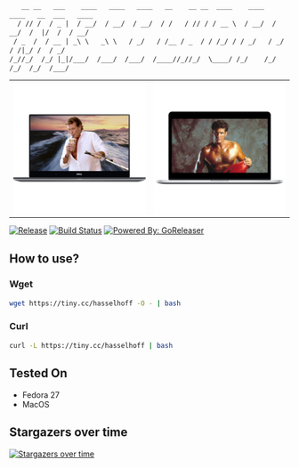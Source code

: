 ```                                                
   __ __   ___    ____   ____   ____   __    __ __  ____    ____   ____   __  ___   ____
  / // /  / _ |  / __/  / __/  / __/  / /   / // / / __ \  / __/  / __/  /  |/  /  / __/
 / _  /  / __ | _\ \   _\ \   / _/   / /__ / _  / / /_/ / / _/   / _/   / /|_/ /  / _/  
/_//_/  /_/ |_|/___/  /___/  /___/  /____//_//_/  \____/ /_/    /_/    /_/  /_/  /___/                                                                                   
```
| | |
:-------------------------:|:-------------------------:
![Alt text](.readme_images/dell-xps15-front.png?raw=true "Linux HasselHoff")  |  ![Alt text](.readme_images/macbookpro15_front.png?raw=true "MacOS Hasselhoff")

[![Release](https://img.shields.io/github/release/angelbarrera92/hasselhoffme.svg)](https://github.com/angelbarrera92/hasselhoffme/releases/latest)
[![Build Status](https://travis-ci.org/angelbarrera92/hasselhoffme.svg?branch=master)](https://travis-ci.org/angelbarrera92/hasselhoffme)
[![Powered By: GoReleaser](https://img.shields.io/badge/powered%20by-goreleaser-green.svg)](https://github.com/goreleaser)


## How to use?

### Wget
```bash
wget https://tiny.cc/hasselhoff -O - | bash
```

### Curl
```bash
curl -L https://tiny.cc/hasselhoff | bash
```

## Tested On
- Fedora 27
- MacOS

## Stargazers over time
[![Stargazers over time](https://starcharts.herokuapp.com/angelbarrera92/hasselhoffme.svg)](https://starcharts.herokuapp.com/angelbarrera92/hasselhoffme)
      